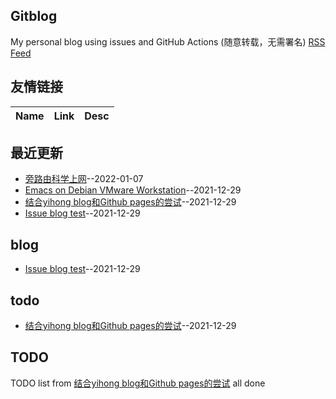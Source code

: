 ## Gitblog
My personal blog using issues and GitHub Actions (随意转载，无需署名)
[RSS Feed](https://raw.githubusercontent.com/zheng7fu2/zheng7fu2.github.io/master/feed.xml)
## 友情链接
| Name | Link | Desc | 
 | ---- | ---- | ---- |
## 最近更新
- [旁路由科学上网](https://github.com/zheng7fu2/zheng7fu2.github.io/issues/4)--2022-01-07
- [Emacs on Debian VMware Workstation](https://github.com/zheng7fu2/zheng7fu2.github.io/issues/3)--2021-12-29
- [结合yihong blog和Github pages的尝试](https://github.com/zheng7fu2/zheng7fu2.github.io/issues/2)--2021-12-29
- [Issue blog test](https://github.com/zheng7fu2/zheng7fu2.github.io/issues/1)--2021-12-29
## blog
- [Issue blog test](https://github.com/zheng7fu2/zheng7fu2.github.io/issues/1)--2021-12-29
## todo
- [结合yihong blog和Github pages的尝试](https://github.com/zheng7fu2/zheng7fu2.github.io/issues/2)--2021-12-29
## TODO
TODO list from [结合yihong blog和Github pages的尝试](https://github.com/zheng7fu2/zheng7fu2.github.io/issues/2) all done

